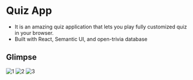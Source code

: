# Quiz App

* It is an amazing quiz application that lets you play fully customized quiz in your browser.
* Built with React, Semantic UI, and open-trivia database

## Glimpse

![1](https://user-images.githubusercontent.com/79959361/207037873-d95c3fc8-890a-4d50-beff-468961b4bf0a.png)
![2](https://user-images.githubusercontent.com/79959361/207037877-1471ca2f-3993-4070-9c1a-09e7582f98c5.png)
![3](https://user-images.githubusercontent.com/79959361/207037883-15b3e215-f154-437b-b319-5b85cb8345a1.png)
